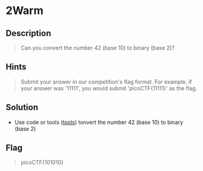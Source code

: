 # 2Warm

## Description
> Can you convert the number 42 (base 10) to binary (base 2)? 

## Hints
> Submit your answer in our competition's flag format. For example, if your answer was '11111', you would submit 'picoCTF{11111}' as the flag.

## Solution
- Use code or tools ([tools](https://www.mohamed-chamli.me/tools#conv/)) tonvert the number 42 (base 10) to binary (base 2)

## Flag
> picoCTF{101010}